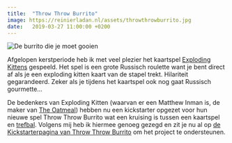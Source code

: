 ```yaml
---
title:  "Throw Throw Burrito"
image: https://reinierladan.nl/assets/throwthrowburrito.jpg
date:   2019-03-27 11:00:00 +0200
---
```


![De burrito die je moet gooien](https://reinierladan.nl/assets/throwthrowburrito.jpg)

Afgelopen kerstperiode heb ik met veel plezier het kaartspel [Exploding Kittens](https://explodingkittens.com) gespeeld. Het spel is een grote Russisch roulette want je bent direct af als je een exploding kitten kaart van de stapel trekt. Hilariteit gegarandeerd. Zeker als je tijdens het kaartspel ook nog gaat Russisch gourmette…

De bedenkers van Exploding Kitten (waarvan er een Matthew Inman is, de maker van [The Oatmeal](https://theoatmeal.com)) hebben nu een kickstarter opgezet voor hun nieuwe spel Throw Throw Burrito wat een kruising is tussen een kaartspel en [trefbal](https://nl.m.wikipedia.org/wiki/Trefbal). Volgens mij heb ik hiermee genoeg gezegd en zit je nu al op [de Kickstarterpagina van Throw Throw Burrito](https://www.kickstarter.com/projects/elanlee/throw-throw-burrito) om het project te ondersteunen.